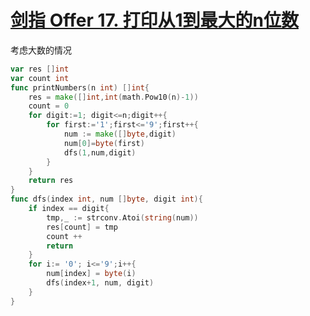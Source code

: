 # [剑指 Offer 17. 打印从1到最大的n位数](https://leetcode-cn.com/problems/da-yin-cong-1dao-zui-da-de-nwei-shu-lcof/)

考虑大数的情况

```go
var res []int
var count int
func printNumbers(n int) []int{
    res = make([]int,int(math.Pow10(n)-1))
    count = 0
    for digit:=1; digit<=n;digit++{
        for first:='1';first<='9';first++{
            num := make([]byte,digit)
            num[0]=byte(first)
            dfs(1,num,digit)
        }
    }
    return res
}
func dfs(index int, num []byte, digit int){
    if index == digit{
        tmp,_ := strconv.Atoi(string(num))
        res[count] = tmp
        count ++
        return
    }
    for i:= '0'; i<='9';i++{
        num[index] = byte(i)
        dfs(index+1, num, digit)
    }
}
```


